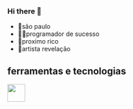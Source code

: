 ### Hi there 👋

<!--
**senhor-bubu/senhor-bubu** is a ✨ _special_ ✨ repository because its `README.md` (this file) appears on your GitHub profile.

Here are some ideas to get you started:

- 🔭 I’m currently working on ...
- 🌱 I’m currently learning ...
- 👯 I’m looking to collaborate on ...
- 🤔 I’m looking for help with ...
- 💬 Ask me about ...
- 📫 How to reach me: ...
- 😄 Pronouns: ...
- ⚡ Fun fact: ...
-->
- 📍são paulo
- 👨‍💻programador de sucesso
- 💸proximo rico
- 📀artista revelação
## ferramentas e tecnologias

<img src="https://cdn.jsdelivr.net/gh/devicons/devicon/icons/github/github-original-wordmark.svg" width="40" height="40"/>

            

           
          
